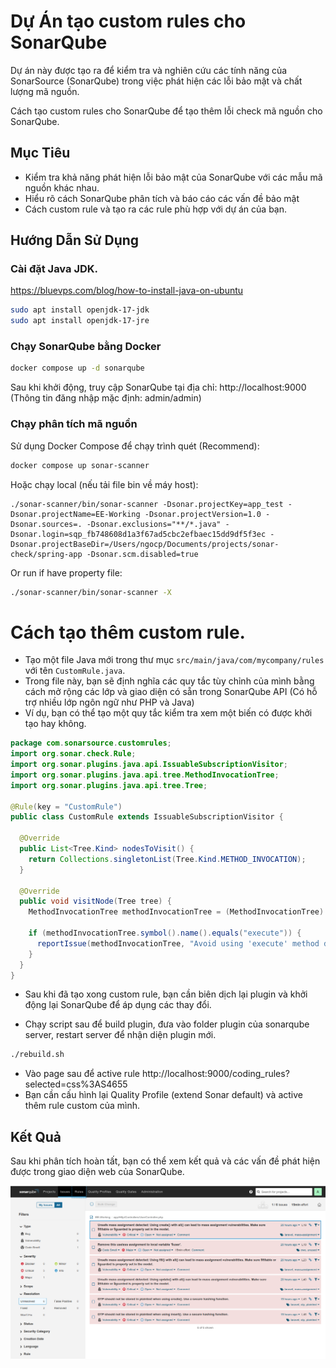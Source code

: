 # Dự Án tạo custom rules cho SonarQube

Dự án này được tạo ra để kiểm tra và nghiên cứu các tính năng của SonarSource (SonarQube) trong việc phát hiện các lỗi bảo mật và chất lượng mã nguồn.

Cách tạo custom rules cho SonarQube để tạo thêm lỗi check mã nguồn cho SonarQube.

## Mục Tiêu

- Kiểm tra khả năng phát hiện lỗi bảo mật của SonarQube với các mẫu mã nguồn khác nhau.
- Hiểu rõ cách SonarQube phân tích và báo cáo các vấn đề bảo mật
- Cách custom rule và tạo ra các rule phù hợp với dự án của bạn.

## Hướng Dẫn Sử Dụng

### Cài đặt Java JDK.

https://bluevps.com/blog/how-to-install-java-on-ubuntu

```bash
sudo apt install openjdk-17-jdk
sudo apt install openjdk-17-jre
```

### Chạy SonarQube bằng Docker

```bash
docker compose up -d sonarqube
```

Sau khi khởi động, truy cập SonarQube tại địa chỉ: http://localhost:9000  
(Thông tin đăng nhập mặc định: admin/admin)

### Chạy phân tích mã nguồn

Sử dụng Docker Compose để chạy trình quét (Recommend):

```bash
docker compose up sonar-scanner
```

Hoặc chạy local (nếu tải file bin về máy host):

```
./sonar-scanner/bin/sonar-scanner -Dsonar.projectKey=app_test -Dsonar.projectName=EE-Working -Dsonar.projectVersion=1.0 -Dsonar.sources=. -Dsonar.exclusions="**/*.java" -Dsonar.login=sqp_fb748608d1a3f67ad5cbc2efbaec15dd9df5f3ec -Dsonar.projectBaseDir=/Users/ngocp/Documents/projects/sonar-check/spring-app -Dsonar.scm.disabled=true
```

Or run if have property file:

```bash
./sonar-scanner/bin/sonar-scanner -X
```

# Cách tạo thêm custom rule.

- Tạo một file Java mới trong thư mục `src/main/java/com/mycompany/rules` với tên `CustomRule.java`.
- Trong file này, bạn sẽ định nghĩa các quy tắc tùy chỉnh của mình bằng cách mở rộng các lớp và giao diện có sẵn trong SonarQube API (Có hỗ trợ nhiều lớp ngôn ngữ như PHP và Java)
- Ví dụ, bạn có thể tạo một quy tắc kiểm tra xem một biến có được khởi tạo hay không.

```java
package com.sonarsource.customrules;
import org.sonar.check.Rule;
import org.sonar.plugins.java.api.IssuableSubscriptionVisitor;
import org.sonar.plugins.java.api.tree.MethodInvocationTree;
import org.sonar.plugins.java.api.tree.Tree;

@Rule(key = "CustomRule")
public class CustomRule extends IssuableSubscriptionVisitor {

  @Override
  public List<Tree.Kind> nodesToVisit() {
    return Collections.singletonList(Tree.Kind.METHOD_INVOCATION);
  }

  @Override
  public void visitNode(Tree tree) {
    MethodInvocationTree methodInvocationTree = (MethodInvocationTree) tree;

    if (methodInvocationTree.symbol().name().equals("execute")) {
      reportIssue(methodInvocationTree, "Avoid using 'execute' method directly.");
    }
  }
}
```

- Sau khi đã tạo xong custom rule, bạn cần biên dịch lại plugin và khởi động lại SonarQube để áp dụng các thay đổi.

- Chạy script sau để build plugin, đưa vào folder plugin của sonarqube server, restart server để nhận diện plugin mới.

```bash
./rebuild.sh
```

- Vào page sau để active rule http://localhost:9000/coding_rules?selected=css%3AS4655
- Bạn cần cấu hình lại Quality Profile (extend Sonar default) và active thêm rule custom của mình.

## Kết Quả

Sau khi phân tích hoàn tất, bạn có thể xem kết quả và các vấn đề phát hiện được trong giao diện web của SonarQube.

![SonarQube Analysis Result](./demo-sonarquebe.png)
